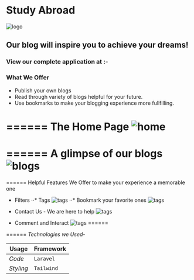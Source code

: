 # Study Abroad
![logo](https://i.ibb.co/5RXctw0/abdlogo.png)
## Our blog will inspire you to achieve your dreams!
### View our complete application at :- 

### What We Offer
* Publish your own blogs
* Read through variety of blogs helpful for your future.
* Use bookmarks to make your blogging experience more fullfilling.

======
The Home Page
![home](https://i.ibb.co/hZKGsBz/home.jpg)
======

======
A glimpse of our blogs
![blogs](https://i.ibb.co/RyxFRVb/blog.png)
======

======
Helpful Features We Offer to make your experience a memorable one
+ Filters
⋅⋅* Tags
![tags](https://i.ibb.co/592qT3J/filJPG.jpg)
⋅⋅* Bookmark your favorite ones
![tags](https://i.ibb.co/sjNt99X/bokomar.jpg)

+ Contact Us - We are here to help
![tags](https://i.ibb.co/3Fb4mnP/conta.jpg)

+ Comment and Interact 
![tags](https://i.ibb.co/T8s798N/comm.jpg)
======

======
*Technologies we Used-*

Usage | Framework 
--- | --- 
*Code* | `Laravel`
*Styling* | `Tailwind` 